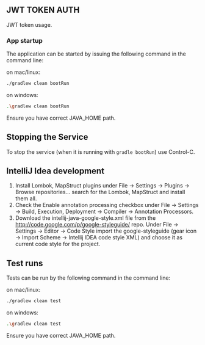 ## JWT TOKEN AUTH 

JWT token usage.

### App startup
The application can be started by issuing the following command in the command line:

on mac/linux:
```bash
./gradlew clean bootRun
```
on windows:
```bash
.\gradlew clean bootRun
```
Ensure you have correct JAVA_HOME path.

## Stopping the Service
To stop the service (when it is running with `gradle bootRun`) use Control-C.


## IntelliJ Idea development
1. Install Lombok, MapStruct plugins under File -> Settings -> Plugins -> Browse repositories... search for the Lombok, MapStruct and install them all.
2. Check the Enable annotation processing checkbox under File -> Settings -> Build, Execution, Deployment -> Compiler -> Annotation Processors.
3. Download the intellij-java-google-style.xml file from the http://code.google.com/p/google-styleguide/ repo. Under 
File -> Settings -> Editor -> Code Style import the google-styleguide (gear icon -> Import Scheme -> Intellij IDEA code style XML) and choose it as current code style for the project.

## Test runs
Tests can be run by the following command in the command line:

on mac/linux:
```bash
./gradlew clean test
```
on windows:
```bash
.\gradlew clean test
```
Ensure you have correct JAVA_HOME path.
